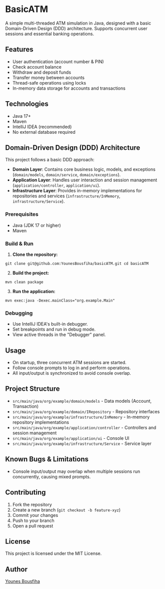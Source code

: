 # BasicATM

A simple multi-threaded ATM simulation in Java, designed with a basic Domain-Driven Design (DDD) architecture. Supports concurrent user sessions and essential banking operations.

## Features

- User authentication (account number & PIN)
- Check account balance
- Withdraw and deposit funds
- Transfer money between accounts
- Thread-safe operations using locks
- In-memory data storage for accounts and transactions

## Technologies

- Java 17+
- Maven
- IntelliJ IDEA (recommended)
- No external database required

## Domain-Driven Design (DDD) Architecture

This project follows a basic DDD approach:

- **Domain Layer**: Contains core business logic, models, and exceptions (`domain/models`, `domain/service`, `domain/exceptions`).
- **Application Layer**: Handles user interaction and session management (`application/controller`, `application/ui`).
- **Infrastructure Layer**: Provides in-memory implementations for repositories and services (`infrastructure/InMemory`, `infrastructure/Service`).

### Prerequisites

- Java (JDK 17 or higher)
- Maven

### Build & Run

1. **Clone the repository:**

`git clone git@github.com:YounesBousfiha/basicATM.git cd basicATM`

2. **Build the project:**

`mvn clean package`

3. **Run the application:**

`mvn exec:java -Dexec.mainClass="org.example.Main"`

### Debugging

- Use IntelliJ IDEA's built-in debugger.
- Set breakpoints and run in debug mode.
- View active threads in the "Debugger" panel.

## Usage

- On startup, three concurrent ATM sessions are started.
- Follow console prompts to log in and perform operations.
- All input/output is synchronized to avoid console overlap.

## Project Structure

- `src/main/java/org/example/domain/models` - Data models (Account, Transaction)
- `src/main/java/org/example/domain/IRepository` - Repository interfaces
- `src/main/java/org/example/infrastructure/InMemory` - In-memory repository implementations
- `src/main/java/org/example/application/controller` - Controllers and session management
- `src/main/java/org/example/application/ui` - Console UI
- `src/main/java/org/example/infrastructure/Service` - Service layer


## Known Bugs & Limitations

- Console input/output may overlap when multiple sessions run concurrently, causing mixed prompts.


## Contributing

1. Fork the repository
2. Create a new branch (`git checkout -b feature-xyz`)
3. Commit your changes
4. Push to your branch
5. Open a pull request

## License

This project is licensed under the MIT License.

## Author

[Younes Bousfiha](https://github.com/YounesBousfiha)